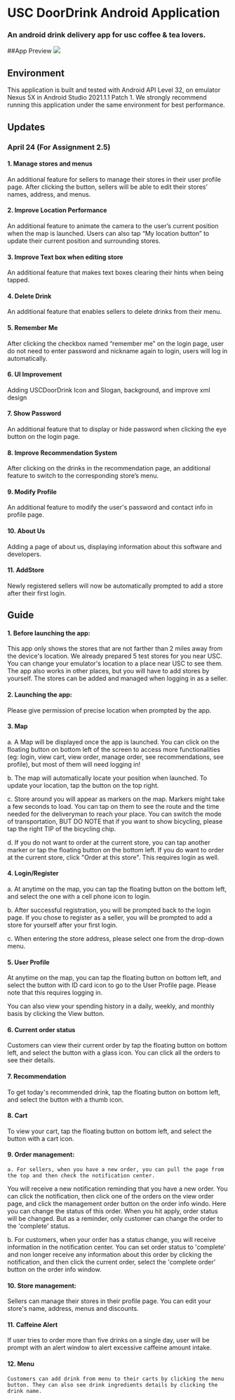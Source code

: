 # USC DoorDrink Android Application

### An android drink delivery app for usc coffee & tea lovers.

##App Preview
<img src="./App_Preview.gif"/>

## Environment
   This application is built and tested with Android API Level 32, on emulator Nexus 5X in 
   Android Studio 2021.1.1 Patch 1. We strongly recommend running this application under the same 
   environment for best performance.

## Updates
### April 24 (For Assignment 2.5)
#### 1. Manage stores and menus
   An additional feature for sellers to manage their stores in their user profile page. 
   After clicking the button, sellers will be able to edit their stores’ names, address, and menus.
#### 2. Improve Location Performance
   An additional feature to animate the camera to the user’s current position when the map is launched. 
   Users can also tap “My location button” to update their current position and surrounding stores.
#### 3. Improve Text box when editing store
   An additional feature that makes text boxes clearing their hints when being tapped. 
#### 4. Delete Drink
   An additional feature that enables sellers to delete drinks from their menu. 
#### 5. Remember Me
   After clicking the checkbox named “remember me” on the login page, user do not
   need to enter password and nickname again to login, users will log in
   automatically.
#### 6. UI Improvement
   Adding USCDoorDrink Icon and Slogan, background, and improve xml design
#### 7. Show Password
   An additional feature that to display or hide password when clicking the eye
   button on the login page.
#### 8. Improve Recommendation System
   After clicking on the drinks in the recommendation page, an additional feature to switch to the corresponding store’s menu.
#### 9. Modify Profile
   An additional feature to modify the user's password and contact info in profile page.
#### 10. About Us
   Adding a page of about us, displaying information about this software and developers.
#### 11. AddStore
   Newly registered sellers will now be automatically prompted to add a store after their first login.

## Guide
#### 1. Before launching the app:
   This app only shows the stores that are not farther than 2 miles away from the device's location.
   We already prepared 5 test stores for you near USC. You can change your emulator's location to a 
   place near USC to see them. The app also works in other places, but you will have to add stores 
   by yourself. The stores can be added and managed when logging in as a seller.
   
#### 2. Launching the app:
   Please give permission of precise location when prompted by the app.

#### 3. Map
   a. A Map will be displayed once the app is launched. You can click on the floating button on 
      bottom left of the screen to access more functionalities (eg: login, view cart, view order,
      manage order, see recommendations, see profile), but most of them will need logging in!

   b. The map will automatically locate your position when launched. To update your location, tap the button on the top right.
   
   c. Store around you will appear as markers on the map. Markers might take a few seconds to load. 
      You can tap on them to see the route and the time needed for the deliveryman to reach your place.
      You can switch the mode of transportation, BUT DO NOTE that if you want to show bicycling, please tap the right TIP of the bicycling chip.
   
   d. If you do not want to order at the current store, you can tap another marker or tap the floating 
      button on the bottom left. If you do want to order at the current store, click "Order at this 
      store". This requires login as well.
   
#### 4. Login/Register
   a. At anytime on the map, you can tap the floating button on the bottom left, and select the one 
   with a cell phone icon to login.

   b. After successful registration, you will be prompted back to the login page. If you chose to
   register as a seller, you will be prompted to add a store for yourself after your first login.

   c. When entering the store address, please select one from the drop-down menu.

#### 5. User Profile
   At anytime on the map, you can tap the floating button on bottom left, and select the button with ID card icon
   to go to the User Profile page. Please note that this requires logging in.

   You can also view your spending history in a daily, weekly, and monthly basis by clicking the View button.

#### 6. Current order status 
   Customers can view their current order by tap the floating button on bottom left, and select the button with a glass icon.
   You can click all the orders to see their details.

#### 7. Recommendation
   To get today's recommended drink, tap the floating button on bottom left, and select the button with a thumb icon.

#### 8. Cart
   To view your cart, tap the floating button on bottom left, and select the button with a cart icon.

#### 9. Order management:
    a. For sellers, when you have a new order, you can pull the page from the top and then check the notification center.
   You will receive a new notification reminding that you have a new order. You can click the notification, then click
   one of the orders on the view order page, and click the management order button on the order info windo. Here you can
   change the status of this order. When you hit apply, order status will be changed. But as a reminder, only customer
   can change the order to the 'complete' status.

   b. For customers, when your order has a status change, you will receive information in the notification center. You can set order status
   to 'complete' and non longer receive any information about this order by clicking the notification, and then click the current order,
   select the 'complete order' button on the order info window.
   
#### 10. Store management:
   Sellers can manage their stores in their profile page. You can edit your store's name, address, menus and discounts.

#### 11. Caffeine Alert
   If user tries to order more than five drinks on a single day, user will be prompt with an alert window to alert excessive caffeine amount intake.

#### 12. Menu
    Customers can add drink from menu to their carts by clicking the menu button. They can also see drink ingredients details by clicking the drink name.
